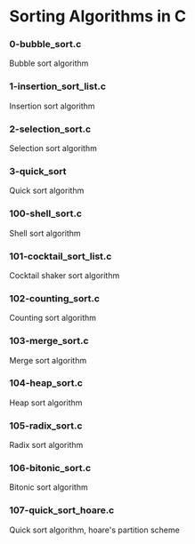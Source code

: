 # Sorting Algorithms in C

### 0-bubble_sort.c

Bubble sort algorithm

### 1-insertion_sort_list.c

Insertion sort algorithm

### 2-selection_sort.c

Selection sort algorithm

### 3-quick_sort

Quick sort algorithm

### 100-shell_sort.c

Shell sort algorithm

### 101-cocktail_sort_list.c

Cocktail shaker sort algorithm

### 102-counting_sort.c

Counting sort algorithm

### 103-merge_sort.c

Merge sort algorithm

### 104-heap_sort.c

Heap sort algorithm

### 105-radix_sort.c

Radix sort algorithm

### 106-bitonic_sort.c

Bitonic sort algorithm

### 107-quick_sort_hoare.c

Quick sort algorithm, hoare's partition scheme
